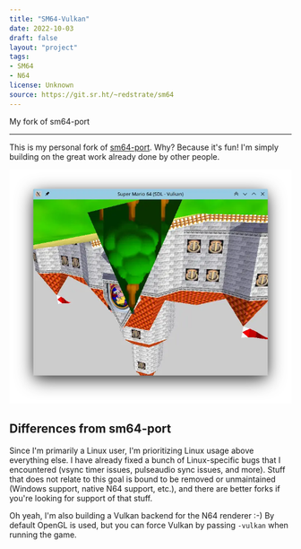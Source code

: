 ```yaml
---
title: "SM64-Vulkan"
date: 2022-10-03
draft: false
layout: "project"
tags:
- SM64
- N64
license: Unknown
source: https://git.sr.ht/~redstrate/sm64
---
```


My fork of sm64-port

<!--more-->
---

This is my personal fork of [sm64-port](https://github.com/sm64-port/sm64-port). Why? Because it's fun! I'm simply
building on the great work already done by other people.

![Older WIP screenshot without blending support](13090-477b1a5c-8d3e-45e8-a77a-36e866a0c7b0.webp)

## Differences from sm64-port

Since I'm primarily a Linux user, I'm prioritizing Linux usage above everything else. I have already fixed a bunch of
Linux-specific bugs that I encountered (vsync timer issues, pulseaudio sync issues, and more). Stuff that does not
relate to this goal is bound to be removed or unmaintained (Windows support, native N64 support, etc.), and there are
better forks if you're looking for support of that stuff.

Oh yeah, I'm also building a Vulkan backend for the N64 renderer :-) By default OpenGL is used, but you can force Vulkan
by passing `-vulkan` when running the game.
